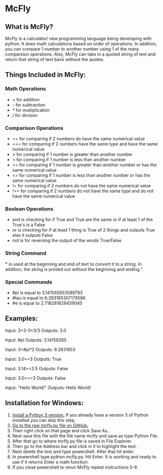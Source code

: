 <h1>McFly</h1>

<h2>What is McFly?</h2>
<p>McFly is a calculator/ new programming language being developing with python. It does math calculations based on order of operations. In addition, you can compare 1 number to another number using 1 of the many comparsion operations. Also, McFly can take in a quoted string of text and return that string of text back without the quotes.</p>

<h2>Things Included in McFly:</h2>

<h3>Math Operations</h3> 
  <ul>
    <li>+ for addition</li>
    <li>- for subtraction</li>
    <li>* for multiplication</li>
    <li>/ for division</li>
  </ul>

<h3>Comparison Operations</h3> 
  <ul>
    <li>== for comparing if 2 numbers do have the same numerical value</li> 
    <li>=== for comparing if 2 numbers have the same type and have the same numerical value</li>
    <li>> for comparing if 1 number is greater than another number</li>
    <li>< for comparing if 1 number is less than another number</li>
    <li>>= for comparing if 1 number is greater than another number or has the same numerical value</li>
    <li><= for comparing if 1 number is less than another number or has the same numerical value</li>
    <li>!= for comparing if 2 numbers do not have the same numerical value</li>
    <li>!== for comparing if 2 numbers do not have the same type and do not have the same numerical value</li>
  </ul>
  
<h3>Boolean Operations</h3>
  <ul>
    <li>and is checking for if True and True are the same or if at least 1 of the True's is a False</li>
    <li>or is checking for if at least 1 thing is True of 2 things and outputs True else it outputs False</li>
    <li>not is for reversing the output of the words True/False</li>
  </ul>
  
<h3>String Command</h3>
  <p><b>"</b> is used at the beginning and end of text to convert it to a string. In addition, the string is printed out without the beginning and ending ".</p>

<h3>Special Commands</h3>
  <ul>
    <li>#pi is equal to 3.141592653589793</li>
    <li>#tau is equal to 6.283185307179586</li>
    <li>#e is equal to 2.718281828459045</li>
  </ul>
  
<h2>Examples:</h2>
  <p>Input: 3+3-3*3/3 Outputs: 3.0
  <p>Input: #pi  Outputs: 3.14159265</p> 
  <p>Input: 3+#pi*2 Outputs: 9.2831853</p>
  <p>Input: 3.0==3 Outputs: True</p>
  <p>Input: 3.14==3.5 Outputs: False</p>
  <p>Input: 3.0===3 Outputs: False</p>
  <p>Input: "Hello World!" Outputs: Hello World!</p>

<h2>Installation for Windows:</h2>
<ol>
  <li><a href="https://www.python.org/downloads/">Install a Python 3 version.</a> If you already have a version 3 of Python installed you can skip this step.</li>
  <li><a href="https://raw.githubusercontent.com/SeaFilmz/McFly/DevCode/mcfly.py">Go to the raw mcfly.py file on GitHub.</a></li>
  <li>Then right click on that page and click Save As..</li>
  <li>Next save this file with the file name mcfly and save as type Python File.</li>
  <li>After that go to where mcfly.py file is saved in File Explorer.</li>
  <li>Then go to the Address bar and click in it to highlight the text.</li>
  <li>Next delete the text and type powershell. After that hit enter.</li>
  <li>In powershell type python mcfly.py. Hit Enter. It is working and ready to use if it returns Enter a math function:</li>
  <li>If you close powershell to rerun McFly repeat instructions 5-8.
 </ol>
